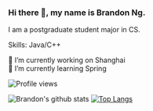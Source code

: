### Hi there 👋, my name is Brandon Ng.
I am a postgraduate student major in CS.

Skills: Java/C++

🔭 I’m currently working on Shanghai  
🌱 I’m currently learning Spring  

![Profile views](https://gpvc.arturio.dev/brandon0824)  

![Brandon's github stats](https://github-readme-stats.vercel.app/api?username=brandon0824&show_icons=true)
[![Top Langs](https://github-readme-stats.vercel.app/api/top-langs/?username=brandon0824&layout=compact)](https://github.com/brandon0824)
